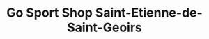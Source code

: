 ---
title: "Go Sport Shop Saint-Etienne-de-Saint-Geoirs"
url: /saint-etienne-de-saint-geoirs/go-sport-shop-saint-etienne-de-saint-geoirs/
shop: Sport
---